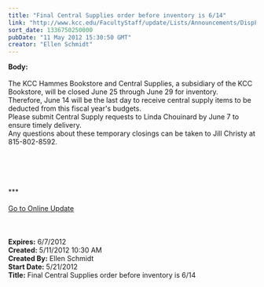 ```yaml
---
title: "Final Central Supplies order before inventory is 6/14"
link: "http://www.kcc.edu/FacultyStaff/update/Lists/Announcements/DispForm.aspx?ID=709"
sort_date: 1336750250000
pubDate: "11 May 2012 15:30:50 GMT"
creator: "Ellen Schmidt"
---
```


<div><b>Body:</b> <div class="ExternalClassFBC4537E841C4C828204D45C697DCA27"><div><br />The KCC Hammes Bookstore and Central Supplies, a subsidiary of the KCC Bookstore, will be closed June 25 through June 29 for inventory. <br /></div>
<div>Therefore, June 14 will be the last day to receive central supply items to be deducted from this fiscal year's budgets.<br /></div>
<div>Please submit Central Supply requests to Linda Chouinard by June 7 to ensure timely delivery. <br /></div>
<div>Any questions about these temporary closings can be taken to Jill Christy at 815-802-8592.</div>
<div> </div>
<div>
<div>
<div>
<div> </div>
<div> </div>
<div> </div>
<div> </div>
<div>
<div class="ExternalClass8FE243A1D12D4E008D1A0CEA4D499155">***</div>
<div class="ExternalClass8FE243A1D12D4E008D1A0CEA4D499155"> </div>
<div class="ExternalClass8FE243A1D12D4E008D1A0CEA4D499155"><a href="/FacultyStaff/update/Pages/dailyupdate.aspx">Go to Online Update</a></div>
<div class="ExternalClass8FE243A1D12D4E008D1A0CEA4D499155"> </div></div><br /></div></div><br /></div></div></div>
<div><b>Expires:</b> 6/7/2012</div>
<div><b>Created:</b> 5/11/2012 10:30 AM</div>
<div><b>Created By:</b> Ellen Schmidt</div>
<div><b>Start Date:</b> 5/21/2012</div>
<div><b>Title:</b> Final Central Supplies order before inventory is 6/14</div>
